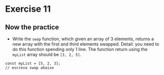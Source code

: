 # Exercise 11

## Now the practice

- Write the `swap` function, which given an array of 3 elements, returns a new array with the first and third elements swapped. Detail: you need to do this function spending only 1 line. The function return using the `myList` array should be `[3, 2, 5]`.

```
const myList = [5, 2, 3];
// escreva swap abaixo
```